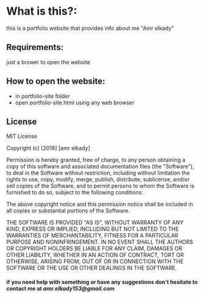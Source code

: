 # What is this?:
this is a portfolio website that provides info about me "Amr elkady"
## Requirements:
just a brower to open the website
## How to open the website:
* in portfolio-site folder
* open portfolio-site.html using any web browser
## License
MIT License

Copyright (c) [2018] [amr elkady]

Permission is hereby granted, free of charge, to any person obtaining a copy
of this software and associated documentation files (the "Software"), to deal
in the Software without restriction, including without limitation the rights
to use, copy, modify, merge, publish, distribute, sublicense, and/or sell
copies of the Software, and to permit persons to whom the Software is
furnished to do so, subject to the following conditions:

The above copyright notice and this permission notice shall be included in all
copies or substantial portions of the Software.

THE SOFTWARE IS PROVIDED "AS IS", WITHOUT WARRANTY OF ANY KIND, EXPRESS OR
IMPLIED, INCLUDING BUT NOT LIMITED TO THE WARRANTIES OF MERCHANTABILITY,
FITNESS FOR A PARTICULAR PURPOSE AND NONINFRINGEMENT. IN NO EVENT SHALL THE
AUTHORS OR COPYRIGHT HOLDERS BE LIABLE FOR ANY CLAIM, DAMAGES OR OTHER
LIABILITY, WHETHER IN AN ACTION OF CONTRACT, TORT OR OTHERWISE, ARISING FROM,
OUT OF OR IN CONNECTION WITH THE SOFTWARE OR THE USE OR OTHER DEALINGS IN THE
SOFTWARE.

#### if you need help with something or have any suggestions don't hesitate to contact me at _amr.elkady153@gmail.com_
